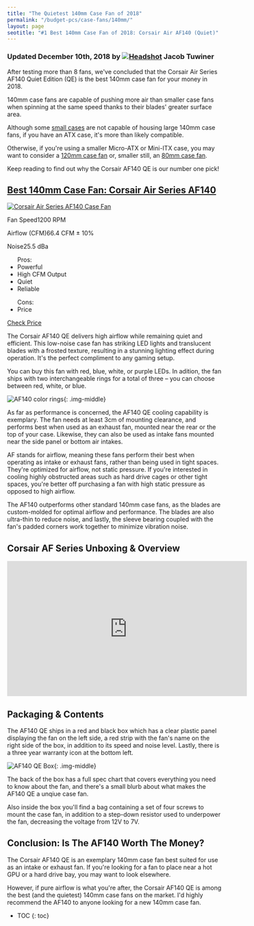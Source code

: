 ```yaml
---
title: "The Quietest 140mm Case Fan of 2018"
permalink: "/budget-pcs/case-fans/140mm/"
layout: page
seotitle: "#1 Best 140mm Case Fan of 2018: Corsair Air AF140 (Quiet)" 
---
```

<h3 class="page-subtitle">
	Updated December 10th, 2018 by 
	<a href="/about/"><img src="/img/profile/close.jpg" class="circle" alt="Headshot"></a>
	Jacob Tuwiner
</h3>

After testing more than 8 fans, we've concluded that the Corsair Air Series AF140 Quiet Edition (QE) is the best 140mm case fan for your money in 2018. 

140mm case fans are capable of pushing more air than smaller case fans when spinning at the same speed thanks to their blades' greater surface area. 

Although some [small cases](/budget-pcs/smallest-atx-cases/) are not capable of housing large 140mm case fans, if you have an ATX case, it's more than likely compatible. 

Otherwise, if you're using a smaller Micro-ATX or Mini-ITX case, you may want to consider a [120mm case fan](/budget-pcs/case-fans/120mm/) or, smaller still, an [80mm case fan](/budget-pcs/case-fans/80mm/). 

Keep reading to find out why the Corsair AF140 QE is our number one pick! 

<div class="featured-specs-box">
<h2 id="corsair-air-series-af140">
<a href="https://amzn.to/2ubsRaq" target="_blank">Best 140mm Case Fan: Corsair Air Series AF140</a>
</h2>
<div class="info">
<a rel="nofollow" target="_blank" href="https://amzn.to/2ubsRaq"><img alt="Corsair Air Series AF140 Case Fan" src="/img/case-fans/corsair-af140.png" /></a>
<div class="specs">
<p><span>Fan Speed</span><span>1200 RPM</span></p>
<p><span>Airflow (CFM)</span><span>66.4 CFM ± 10%</span></p>
<p><span>Noise</span><span>25.5 dBa</span></p>
</div>
</div>
<div class="pros-n-cons">
<ul class="pros">
<span>Pros:</span>
<li>Powerful</li>
<li>High CFM Output</li>
<li>Quiet</li>
<li>Reliable</li>
</ul>
<ul class="cons">
<span>Cons:</span>
<li>Price</li>
</ul>
</div>
<div class="btn">
<a rel="nofollow" target="_blank" class="cta-button buy-button" href="https://amzn.to/2ubsRaq">Check Price</a>
</div>
</div> 

The Corsair AF140 QE delivers high airflow while remaining quiet and efficient. This low-noise case fan has striking LED lights and translucent blades with a frosted texture, resulting in a stunning lighting effect during operation. It's the perfect compliment to any gaming setup. 

You can buy this fan with red, blue, white, or purple LEDs. In adition, the fan ships with two interchangeable rings for a total of three – you can choose between red, white, or blue. 

![AF140 color rings](/img/case-fans/color-rings.jpg){: .img-middle}

As far as performance is concerned, the AF140 QE cooling capability is exemplary. The fan needs at least 3cm of mounting clearance, and performs best when used as an exhaust fan, mounted near the rear or the top of your case. Likewise, they can also be used as intake fans mounted near the side panel or bottom air intakes. 

AF stands for airflow, meaning these fans perform their best when operating as intake or exhaust fans, rather than being used in tight spaces. They're optimized for airflow, not static pressure. If you're interested in cooling highly obstructed areas such as hard drive cages or other tight spaces, you're better off purchasing a fan with high static pressure as opposed to high airflow. 
 
The AF140 outperforms other standard 140mm case fans, as the blades are custom-molded for optimal airflow and performance. The blades are also ultra-thin to reduce noise, and lastly, the sleeve bearing coupled with the fan's padded corners work together to minimize vibration noise. 

## Corsair AF Series Unboxing & Overview

<div class="vid-container">
<iframe width="560" height="315" src="https://www.youtube.com/embed/1A6EdICzqGY" frameborder="0" allow="accelerometer; autoplay; encrypted-media; gyroscope; picture-in-picture" allowfullscreen></iframe>
</div>

## Packaging & Contents 

The AF140 QE ships in a red and black box which has a clear plastic panel displaying the fan on the left side, a red strip with the fan's name on the right side of the box, in addition to its speed and noise level. Lastly, there is a three year warranty icon at the bottom left. 

![AF140 QE Box](/img/case-fans/af-140-box.jpg){: .img-middle}

The back of the box has a full spec chart that covers everything you need to know about the fan, and there's a small blurb about what makes the AF140 QE a unqiue case fan. 

Also inside the box you'll find a bag containing a set of four screws to mount the case fan, in addition to a step-down resistor used to underpower the fan, decreasing the voltage from 12V to 7V. 

## Conclusion: Is The AF140 Worth The Money? 

The Corsair AF140 QE is an exemplary 140mm case fan best suited for use as an intake or exhaust fan. If you're looking for a fan to place near a hot GPU or a hard drive bay, you may want to look elsewhere. 

However, if pure airflow is what you're after, the Corsair AF140 QE is among the best (and the quietest) 140mm case fans on the market. I'd highly recommend the AF140 to anyone looking for a new 140mm case fan. 

* TOC
{: toc}